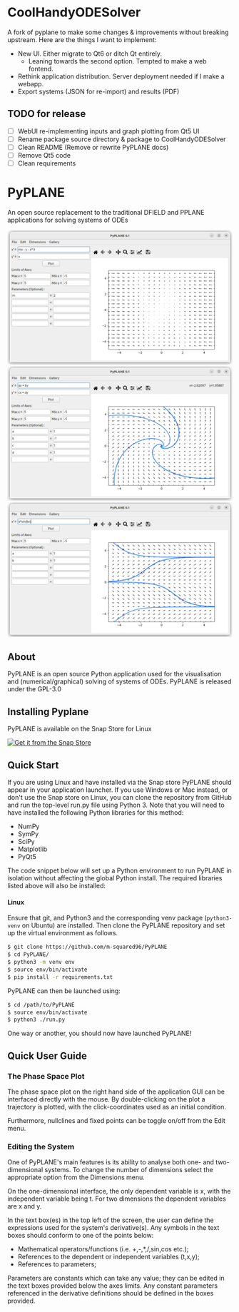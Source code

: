 # CoolHandyODESolver

A fork of pyplane to make some changes & improvements without breaking upstream.
Here are the things I want to implement:

- New UI. Either migrate to Qt6 or ditch Qt entirely.
  - Leaning towards the second option. Tempted to make a web fontend.
- Rethink application distribution. Server deployment needed if I make a webapp.
- Export systems (JSON for re-import) and results (PDF)

## TODO for release

- [ ] WebUI re-implementing inputs and graph plotting from Qt5 UI
- [ ] Rename package source directory & package to CoolHandyODESolver
- [ ] Clean README (Remove or rewrite PyPLANE docs)
- [ ] Remove Qt5 code
- [ ] Clean requirements
  
# PyPLANE

An open source replacement to the traditional DFIELD and PPLANE applications for solving systems of ODEs

![Default 2D system](screenshot_1.png)
![2D system with trajectories](screenshot_2.png)
![1D system with trajectories](screenshot_3.png)

## About

PyPLANE is an open source Python application used for the visualisation and (numerical/graphical) solving of systems of
ODEs. PyPLANE is released under the GPL-3.0

## Installing Pyplane

PyPLANE is available on the Snap Store for Linux

[![Get it from the Snap Store](https://snapcraft.io/static/images/badges/en/snap-store-white.svg)](https://snapcraft.io/pyplane)

## Quick Start

If you are using Linux and have installed via the Snap store PyPLANE should appear in your application launcher. If you use
Windows or Mac instead, or don't use the Snap store on Linux, you can clone the repository from GitHub and run the top-level
run.py file using Python 3. Note that you will need to have installed the following Python libraries for this method:
* NumPy
* SymPy
* SciPy
* Matplotlib
* PyQt5

The code snippet below will set up a Python environment to run PyPLANE in isolation without affecting the global Python
install. The required libraries listed above will also be installed:

#### Linux
Ensure that git, and Python3 and the corresponding venv package (`python3-venv` on Ubuntu) are installed. Then clone the PyPLANE repository and set up the virtual environment as follows.
```bash
$ git clone https://github.com/m-squared96/PyPLANE
$ cd PyPLANE/
$ python3 -m venv env
$ source env/bin/activate
$ pip install -r requirements.txt
```

PyPLANE can then be launched using:
```bash
$ cd /path/to/PyPLANE
$ source env/bin/activate
$ python3 ./run.py
```

One way or another, you should now have launched PyPLANE!

## Quick User Guide

### The Phase Space Plot
The phase space plot on the right hand side of the application GUI can be interfaced directly with the mouse. By
double-clicking on the plot a trajectory is plotted, with the click-coordinates used as an initial condition.

Furthermore, nullclines and fixed points can be toggle on/off from the Edit menu.

### Editing the System
One of PyPLANE's main features is its ability to analyse both one- and two-dimensional systems. To change the number of
dimensions select the appropriate option from the Dimensions menu.

On the one-dimensional interface, the only dependent variable is x, with the independent variable being t. For two
dimensions the dependent variables are x and y. 

In the text box(es) in the top left of the screen, the user can define the expressions used for the system's
derivative(s). Any symbols in the text boxes should conform to one of the points below:
* Mathematical operators/functions (i.e. +,-,*,/,sin,cos etc.);
* References to the dependent or independent variables (t,x,y);
* References to parameters;

Parameters are constants which can take any value; they can be edited in the text boxes provided below the axes limits.
Any constant parameters referenced in the derivative definitions should be defined in the boxes provided.
